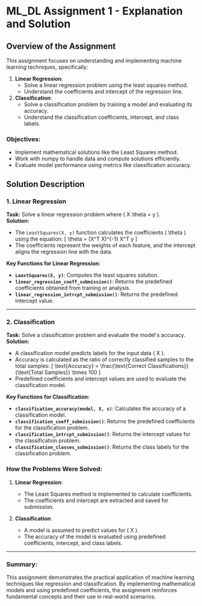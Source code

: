 # ML_DL Assignment 1 - Explanation and Solution

## Overview of the Assignment
This assignment focuses on understanding and implementing machine learning techniques, specifically:
1. **Linear Regression**:
   - Solve a linear regression problem using the least squares method.
   - Understand the coefficients and intercept of the regression line.
2. **Classification**:
   - Solve a classification problem by training a model and evaluating its accuracy.
   - Understand the classification coefficients, intercept, and class labels.

### Objectives:
- Implement mathematical solutions like the Least Squares method.
- Work with numpy to handle data and compute solutions efficiently.
- Evaluate model performance using metrics like classification accuracy.

## Solution Description

### 1. Linear Regression
**Task:** Solve a linear regression problem where \( X \theta = y \).  
**Solution:** 
- The `LeastSquares(X, y)` function calculates the coefficients \( \theta \) using the equation:
  \[
  \theta = (X^T X)^{-1} X^T y
  \]
- The coefficients represent the weights of each feature, and the intercept aligns the regression line with the data.

**Key Functions for Linear Regression:**
- **`LeastSquares(X, y)`**: Computes the least squares solution.
- **`linear_regression_coeff_submission()`**: Returns the predefined coefficients obtained from training or analysis.
- **`linear_regression_intrcpt_submission()`**: Returns the predefined intercept value.

---

### 2. Classification
**Task:** Solve a classification problem and evaluate the model's accuracy.  
**Solution:** 
- A classification model predicts labels for the input data \( X \).
- Accuracy is calculated as the ratio of correctly classified samples to the total samples:
  \[
  \text{Accuracy} = \frac{\text{Correct Classifications}}{\text{Total Samples}} \times 100
  \]
- Predefined coefficients and intercept values are used to evaluate the classification model.

**Key Functions for Classification:**
- **`classification_accuracy(model, X, s)`**: Calculates the accuracy of a classification model.
- **`classification_coeff_submission()`**: Returns the predefined coefficients for the classification problem.
- **`classification_intrcpt_submission()`**: Returns the intercept values for the classification problem.
- **`classification_classes_submission()`**: Returns the class labels for the classification problem.

### How the Problems Were Solved:
1. **Linear Regression**:
   - The Least Squares method is implemented to calculate coefficients.
   - The coefficients and intercept are extracted and saved for submission.

2. **Classification**:
   - A model is assumed to predict values for \( X \).
   - The accuracy of the model is evaluated using predefined coefficients, intercept, and class labels.

---

### Summary:
This assignment demonstrates the practical application of machine learning techniques like regression and classification. By implementing mathematical models and using predefined coefficients, the assignment reinforces fundamental concepts and their use in real-world scenarios.
